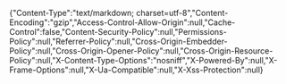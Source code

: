 {"Content-Type":"text/markdown; charset=utf-8","Content-Encoding":"gzip","Access-Control-Allow-Origin":null,"Cache-Control":false,"Content-Security-Policy":null,"Permissions-Policy":null,"Referrer-Policy":null,"Cross-Origin-Embedder-Policy":null,"Cross-Origin-Opener-Policy":null,"Cross-Origin-Resource-Policy":null,"X-Content-Type-Options":"nosniff","X-Powered-By":null,"X-Frame-Options":null,"X-Ua-Compatible":null,"X-Xss-Protection":null}
